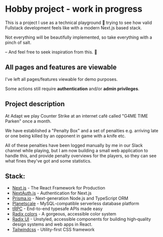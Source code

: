 # Hobby project - work in progress

This is a project I use as a technical playground 🏡 trying to see how valid Fullstack development feels like with a modern Next.js based stack.

Not everything will be beautifully implemented, so take everything with a pinch of salt.

– And feel free to seek inspiration from this. 🤞

## All pages and features are viewable

I've left all pages/features viewable for demo purposes.

Some actions still require **authentication** and/or **admin privileges**.

## Project description

At Adapt we play Counter Strike at an internet café called "G4ME TIME Parken" once a month.

We have established a "Penalty Box" and a set of penalties e.g. arriving late or one being killed by an opponent in game with a knife etc.

All of these penalties have been logged manually by me in our Slack channel while playing, but I am now building a small web application to handle this, and provide penalty overviews for the players, so they can see what fines they've got and some statistics.

## Stack:

- [Next.js](https://nextjs.org/) - The React Framework for Production
- [NextAuth.js](https://next-auth.js.org/) - Authentication for Next.js
- [Prisma.io](https://www.prisma.io/) - Next-generation Node.js and TypeScript ORM
- [Planetscale](https://planetscale.com/) - MySQL-compatible serverless database platform
- [tRPC](https://trpc.io/) - End-to-end typesafe APIs made easy
- [Radix colors](https://www.radix-ui.com/colors) - A gorgeous, accessible color system
- [Radix UI](https://www.radix-ui.com/) - Unstyled, accessible components for building high‑quality design systems and web apps in React.
- [Tailwindcss](https://tailwindcss.com/) - Utility-first CSS framework
